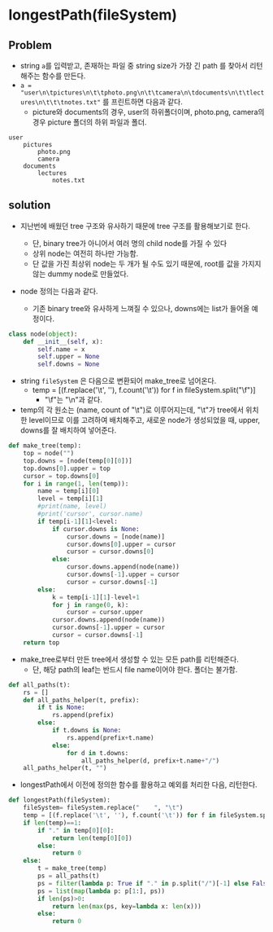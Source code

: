 # longestPath(fileSystem)

## Problem

- string `a`를 입력받고, 존재하는 파일 중 string size가 가장 긴 path 를 찾아서 리턴해주는 함수를 만든다. 
- `a = "user\n\tpictures\n\t\tphoto.png\n\t\tcamera\n\tdocuments\n\t\tlectures\n\t\t\tnotes.txt"` 를 프린트하면 다음과 같다. 
	- picture와 documents의 경우, user의 하위폴더이며, photo.png, camera의 경우 picture 폴더의 하위 파일과 폴더. 

```
user
	pictures
		photo.png
		camera
	documents
		lectures
			notes.txt
```


## solution

- 지난번에 배웠던 tree 구조와 유사하기 때문에 tree 구조를 활용해보기로 한다. 
	- 단, binary tree가 아니어서 여러 명의 child node를 가질 수 있다
	- 상위 node는 여전히 하나만 가능함. 
	- 단 값을 가진 최상위 node는 두 개가 될 수도 있기 때문에, root를 값을 가지지 않는 dummy node로 만들었다. 

- node 정의는 다음과 같다. 
	- 기존 binary tree와 유사하게 느껴질 수 있으나, downs에는 list가 들어올 예정이다. 

```python
class node(object):
    def __init__(self, x):
        self.name = x
        self.upper = None
        self.downs = None
```


- string `fileSystem` 은 다음으로 변환되어 make_tree로 넘어온다. 
	- temp = [(f.replace('\t', ''), f.count('\t')) for f in fileSystem.split("\f")]
		- "\f"는 "\n"과 같다. 
- temp의 각 원소는 (name, count of "\t")로 이루어지는데, "\t"가 tree에서 위치한 level이므로 이를 고려하여 배치해주고, 새로운 node가 생성되었을 때, upper, downs를 잘 배치하여 넣어준다. 

```python
def make_tree(temp):
    top = node("")
    top.downs = [node(temp[0][0])]
    top.downs[0].upper = top
    cursor = top.downs[0]
    for i in range(1, len(temp)):
        name = temp[i][0]
        level = temp[i][1]
        #print(name, level)
        #print('cursor', cursor.name)
        if temp[i-1][1]<level:
            if cursor.downs is None:
                cursor.downs = [node(name)]
                cursor.downs[0].upper = cursor
                cursor = cursor.downs[0]
            else:
                cursor.downs.append(node(name))
                cursor.downs[-1].upper = cursor
                cursor = cursor.downs[-1]
        else:
            k = temp[i-1][1]-level+1
            for j in range(0, k):
                cursor = cursor.upper
            cursor.downs.append(node(name))
            cursor.downs[-1].upper = cursor
            cursor = cursor.downs[-1]
    return top
```


- make_tree로부터 만든 tree에서 생성할 수 있는 모든 path를 리턴해준다. 
	- 단, 해당 path의 leaf는 반드시 file name이어야 한다. 폴더는 불가함. 

```python
def all_paths(t):
    rs = []
    def all_paths_helper(t, prefix):
        if t is None:
            rs.append(prefix)
        else:
            if t.downs is None:
                rs.append(prefix+t.name)
            else:
                for d in t.downs:
                    all_paths_helper(d, prefix+t.name+"/")
    all_paths_helper(t, "")
```


- longestPath에서 이전에 정의한 함수를 활용하고 예외를 처리한 다음, 리턴한다. 

```python
def longestPath(fileSystem):
    fileSystem= fileSystem.replace("    ", "\t")
    temp = [(f.replace('\t', ''), f.count('\t')) for f in fileSystem.split("\f")]
    if len(temp)==1:
        if "." in temp[0][0]:
            return len(temp[0][0])
        else:
            return 0
    else:
        t = make_tree(temp)
        ps = all_paths(t)
        ps = filter(lambda p: True if "." in p.split("/")[-1] else False, ps)
        ps = list(map(lambda p: p[1:], ps))
        if len(ps)>0:
            return len(max(ps, key=lambda x: len(x)))
        else:
            return 0
```